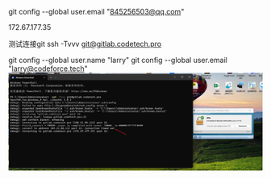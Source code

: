  git config --global user.email "845256503@qq.com"

 172.67.177.35

测试连接git
 ssh -Tvvv git@gitlab.codetech.pro


 git config --global user.name "larry"
 git config --global user.email "larry@codeforce.tech"![alt text](image.png)